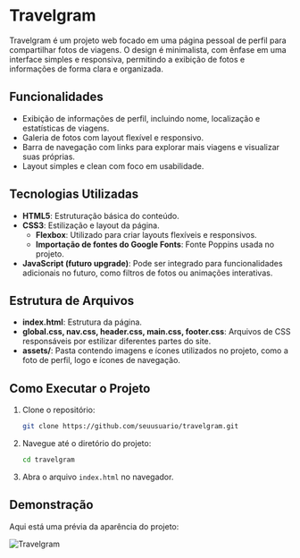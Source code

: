 # Travelgram

Travelgram é um projeto web focado em uma página pessoal de perfil para compartilhar fotos de viagens. O design é minimalista, com ênfase em uma interface simples e responsiva, permitindo a exibição de fotos e informações de forma clara e organizada.

## Funcionalidades

- Exibição de informações de perfil, incluindo nome, localização e estatísticas de viagens.
- Galeria de fotos com layout flexível e responsivo.
- Barra de navegação com links para explorar mais viagens e visualizar suas próprias.
- Layout simples e clean com foco em usabilidade.
  
## Tecnologias Utilizadas

- **HTML5**: Estruturação básica do conteúdo.
- **CSS3**: Estilização e layout da página.
  - **Flexbox**: Utilizado para criar layouts flexíveis e responsivos.
  - **Importação de fontes do Google Fonts**: Fonte Poppins usada no projeto.
- **JavaScript (futuro upgrade)**: Pode ser integrado para funcionalidades adicionais no futuro, como filtros de fotos ou animações interativas.

## Estrutura de Arquivos

- **index.html**: Estrutura da página.
- **global.css, nav.css, header.css, main.css, footer.css**: Arquivos de CSS responsáveis por estilizar diferentes partes do site.
- **assets/**: Pasta contendo imagens e ícones utilizados no projeto, como a foto de perfil, logo e ícones de navegação.

## Como Executar o Projeto

1. Clone o repositório:
   ```bash
   git clone https://github.com/seuusuario/travelgram.git
   ```
   
2. Navegue até o diretório do projeto:
   ```bash
   cd travelgram
   ```

3. Abra o arquivo `index.html` no navegador.

## Demonstração

Aqui está uma prévia da aparência do projeto:

![Travelgram]()
